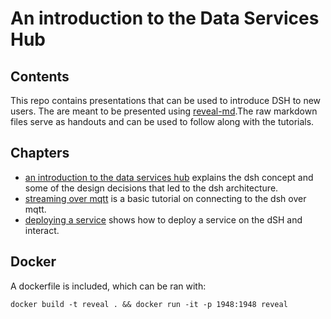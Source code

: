 # An introduction to the Data Services Hub

## Contents

This repo contains presentations that can be used to introduce DSH to new users. The are meant to be presented using [reveal-md](https://github.com/webpro/reveal-md).The raw markdown files serve as handouts and can be used to follow along with the tutorials.

## Chapters

* [an introduction to the data services hub](./intro.md) explains the dsh concept and some of the design decisions that led to the dsh architecture.
* [streaming over mqtt](./mqtt.md) is a basic tutorial on connecting to the dsh over mqtt.
* [deploying a service](./deploying.md) shows how to deploy a service on the dSH and interact.

## Docker

A dockerfile is included, which can be ran with:

`docker build -t reveal . && docker run -it -p 1948:1948 reveal`
